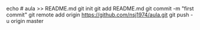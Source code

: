 echo # aula >> README.md
git init
git add README.md
git commit -m "first commit"
git remote add origin https://github.com/nsj1974/aula.git
git push -u origin master
